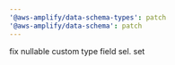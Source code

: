 ```yaml
---
'@aws-amplify/data-schema-types': patch
'@aws-amplify/data-schema': patch
---
```


fix nullable custom type field sel. set
